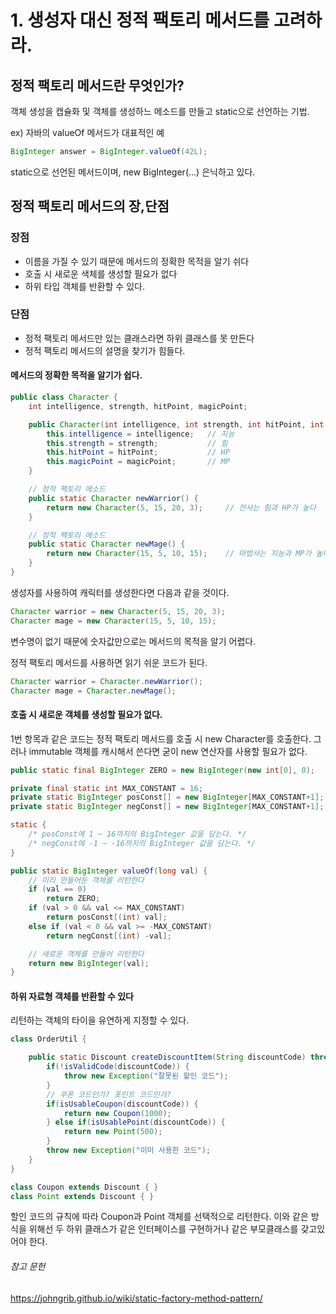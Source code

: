 # 1. 생성자 대신 정적 팩토리 메서드를 고려하라.




정적 팩토리 메서드란 무엇인가?
-------------------------------

객체 생성을 캡슐화 및 객체를 생성하느 메소드를 만들고 static으로 선언하는 기법.

ex) 자바의 valueOf 메서드가 대표적인 예
```java
BigInteger answer = BigInteger.valueOf(42L);
```
static으로 선언된 메서드이며, new BigInteger(...) 은닉하고 있다.



정적 팩토리 메서드의 장,단점
-------------------------------

### 장점

* 이름을 가질 수 있기 때문에 메서드의 정확한 목적을 알기 쉬다
* 호출 시 새로운 색체를 생성할 필요가 없다
* 하위 타입 객체를 반환할 수 있다.



### 단점

* 정적 팩토리 메서드만 있는 클래스라면 하위 클래스를 못 만든다
* 정적 팩토리 메서드의 설명을 찾기가 힘들다.



#### 메서드의 정확한 목적을 알기가 쉽다.

```java
public class Character {
    int intelligence, strength, hitPoint, magicPoint;

    public Character(int intelligence, int strength, int hitPoint, int magicPoint) {
        this.intelligence = intelligence;   // 지능
        this.strength = strength;           // 힘
        this.hitPoint = hitPoint;           // HP
        this.magicPoint = magicPoint;       // MP
    }

    // 정적 팩토리 메소드
    public static Character newWarrior() {
        return new Character(5, 15, 20, 3);     // 전사는 힘과 HP가 높다
    }

    // 정적 팩토리 메소드
    public static Character newMage() {
        return new Character(15, 5, 10, 15);    // 마법사는 지능과 MP가 높다
    }
}

```

생성자를 사용하여 캐릭터를 생성한다면 다음과 같을 것이다.

```java
Character warrior = new Character(5, 15, 20, 3);
Character mage = new Character(15, 5, 10, 15);
```
변수명이 없기 때문에 숫자값만으로는 메서드의 목적을 알기 어렵다.

정적 팩토리 메서드를 사용하면 읽기 쉬운 코드가 된다.
```java
Character warrior = Character.newWarrior();
Character mage = Character.newMage();
```


#### 호출 시 새로운 객체를 생성할 필요가 없다.

1번 항목과 같은 코드는 정적 팩토리 메서드를 호출 시 new Character를 호출한다.
그러나 immutable 객체를 캐시해서 쓴다면 굳이 new 연산자를 사용할 필요가 없다.
```java
public static final BigInteger ZERO = new BigInteger(new int[0], 0);

private final static int MAX_CONSTANT = 16;
private static BigInteger posConst[] = new BigInteger[MAX_CONSTANT+1];
private static BigInteger negConst[] = new BigInteger[MAX_CONSTANT+1];

static {
    /* posConst에 1 ~ 16까지의 BigInteger 값을 담는다. */
    /* negConst에 -1 ~ -16까지의 BigInteger 값을 담는다. */
}

public static BigInteger valueOf(long val) {
    // 미리 만들어둔 객체를 리턴한다
    if (val == 0)
        return ZERO;
    if (val > 0 && val <= MAX_CONSTANT)
        return posConst[(int) val];
    else if (val < 0 && val >= -MAX_CONSTANT)
        return negConst[(int) -val];

    // 새로운 객체를 만들어 리턴한다
    return new BigInteger(val);
}

```

#### 하위 자료형 객체를 반환할 수 있다
리턴하는 객체의 타이을 유연하게 지정할 수 있다.

```java
class OrderUtil {

    public static Discount createDiscountItem(String discountCode) throws Exception {
        if(!isValidCode(discountCode)) {
            throw new Exception("잘못된 할인 코드");
        }
        // 쿠폰 코드인가? 포인트 코드인가?
        if(isUsableCoupon(discountCode)) {
            return new Coupon(1000);
        } else if(isUsablePoint(discountCode)) {
            return new Point(500);
        }
        throw new Exception("이미 사용한 코드");
    }
}

class Coupon extends Discount { }
class Point extends Discount { }
```
할인 코드의 규칙에 따라 Coupon과 Point 객체를 선택적으로 리턴한다.
이와 같은 방식을 위해선 두 하위 클래스가 같은 인터페이스를 구현하거나 같은 부모클래스를 갖고있어야 한다.


###### 참고 문헌
https://johngrib.github.io/wiki/static-factory-method-pattern/
